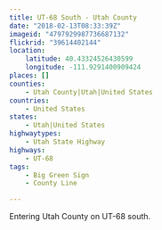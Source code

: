 ```yaml
---
title: UT-68 South - Utah County
date: "2018-02-13T08:33:39Z"
imageid: "4797929987736687132"
flickrid: "39614402144"
location:
    latitude: 40.43324526430599
    longitude: -111.9291400909424
places: []
counties:
    - Utah County|Utah|United States
countries:
    - United States
states:
    - Utah|United States
highwaytypes:
    - Utah State Highway
highways:
    - UT-68
tags:
    - Big Green Sign
    - County Line

---
```

Entering Utah County on UT-68 south.
